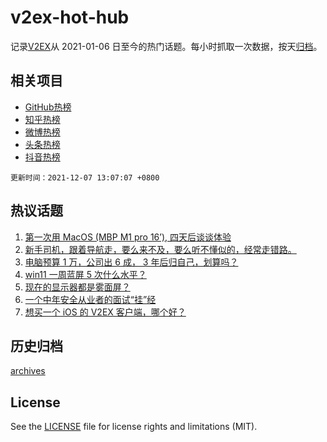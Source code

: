 # v2ex-hot-hub

 记录[V2EX](https://www.v2ex.com/)从 2021-01-06 日至今的热门话题。每小时抓取一次数据，按天[归档](archives)。
 
 ## 相关项目

- [GitHub热榜](https://github.com/snaildev/github-hot-hub)
- [知乎热榜](https://github.com/snaildev/zhihu-hot-hub)
- [微博热榜](https://github.com/snaildev/weibo-hot-hub)
- [头条热榜](https://github.com/snaildev/toutiao-hot-hub)
- [抖音热榜](https://github.com/snaildev/douyin-hot-hub)


 `更新时间：2021-12-07 13:07:07 +0800`

## 热议话题

1. [第一次用 MacOS (MBP M1 pro 16’), 四天后谈谈体验](https://www.v2ex.com/t/820418)
1. [新手司机，跟着导航走，要么来不及，要么听不懂似的，经常走错路。](https://www.v2ex.com/t/820336)
1. [电脑预算 1 万，公司出 6 成， 3 年后归自己，划算吗？](https://www.v2ex.com/t/820373)
1. [win11 一周蓝屏 5 次什么水平？](https://www.v2ex.com/t/820433)
1. [现在的显示器都是雾面屏？](https://www.v2ex.com/t/820431)
1. [一个中年安全从业者的面试“挂”经](https://www.v2ex.com/t/820453)
1. [想买一个 iOS 的 V2EX 客户端，哪个好？](https://www.v2ex.com/t/820329)

## 历史归档

[archives](archives)

## License

See the [LICENSE](LICENSE) file for license rights and limitations (MIT).
